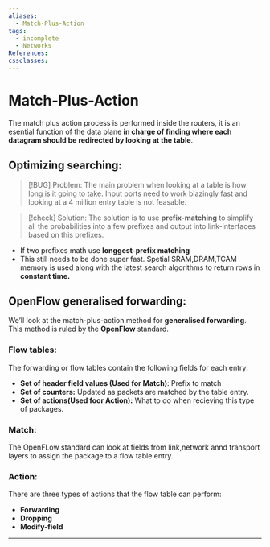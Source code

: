 ```yaml
---
aliases:
  - Match-Plus-Action
tags:
  - incomplete
  - Networks
References: 
cssclasses:
---
```

# Match-Plus-Action 
The match plus action process is performed inside the routers, it is an esential function of the data plane **in charge of finding where each datagram should be redirected by looking at the table**. 


## Optimizing searching: 
> [!BUG] Problem: 
> The main problem when looking at a table is how long is it going to take. Input ports need to work blazingly fast and looking at a 4 million entry table is not feasable.
> 

> [!check] Solution: 
> The solution is to use **prefix-matching** to simplify all the probabilities into a few prefixes and output into link-interfaces based on this prefixes.
> 
+ If two prefixes math use **longgest-prefix matching**
+ This still needs to be done super fast. Spetial SRAM,DRAM,TCAM memory is used along with the latest search algorithms to return rows in **constant time.**

## OpenFlow generalised forwarding:

We’ll look at the match-plus-action method for **generalised forwarding**. This method is ruled by the **OpenFlow** standard. 
### Flow tables:
The forwarding or flow tables contain the following fields for each entry:
+ **Set of header field values (Used for Match)**: Prefix to match
+ **Set of counters:** Updated as packets are matched by the table entry. 
+ **Set of actions(Used foor Action):** What to do when recieving this type of packages.

### Match: 
The OpenFLow standard can look at fields from link,network annd transport layers to assign the package to a flow table entry.

### Action: 
There are three types of actions that the flow table can perform:
+ **Forwarding**
+ **Dropping**
+ **Modify-field**

***